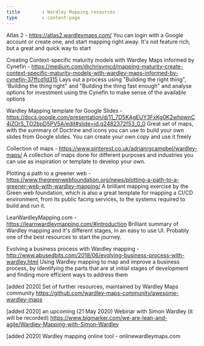 ```yaml
---
title        : Wardley Mapping resources
type         : content-page
---
```


Atlas 2 - https://atlas2.wardleymaps.com/
You can login with a Google account or create one, and start mapping right away. It's not feature rich, but a great and quick way to start

Creating Context-specific maturity models with Wardley Maps informed by Cynefin - https://medium.com/@chrisvmcd/mapping-maturity-create-context-specific-maturity-models-with-wardley-maps-informed-by-cynefin-37ffcd1d315
Lays out a process using "Building the right thing", 'Building the thing right" and "Building the thing fast enough" and analyse options for investment using the Cynefin to make sense of the available options

Wardley Mapping template for Google Slides - https://docs.google.com/presentation/d/11_7D5KAgEUY3FxKg0K2whpwnC4jZOrS_TO2bpD5PV5A/edit#slide=id.g2482372f53_0_0
Great set of maps, with the summary of Doctrine and icons you can use to build your own slides from Google slides. You can create your own copy and use it freely

Collection of maps - https://www.pinterest.co.uk/adrianrgcampbel/wardley-maps/
A collection of maps done for different purposes and industries you can use as inspiration or template to develop your own.

Plotting a path to a greener web - https://www.thegreenwebfoundation.org/news/plotting-a-path-to-a-greener-web-with-wardley-mapping/
A brilliant mapping exercise by the Green web foundation, which is also a great template for mapping a CI/CD environment, from its public facing services, to the systems required to build and run it.

LearWardleyMapping.com - https://learnwardleymapping.com/#introduction
Brilliant summary of Wardley mapping and it's different stages, in an easy to use UI. Probably one of the best resources to start the journey.

Evolving a business process with Wardley mapping - http://www.abusedbits.com/2018/06/evolving-business-process-with-wardley.html
Using Wardley mapping to map and improve a business process, by identifying the parts that are at initial stages of development and finding more efficient ways to address them

[added 2020] Set of further resources, maintained by Wardley Maps community https://github.com/wardley-maps-community/awesome-wardley-maps

[added 2020] an upcoming (21 May 2020) Webinar with Simon Wardley (it will be recorded) https://www.bigmarker.com/we-are-lean-and-agile/Wardley-Mapping-with-Simon-Wardley

[added 2020] Wardley mapping online tool - onlinewardleymaps.com


